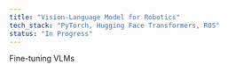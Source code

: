 ```yaml
---
title: "Vision-Language Model for Robotics"
tech_stack: "PyTorch, Hugging Face Transformers, ROS"
status: "In Progress"
---
```


Fine-tuning VLMs
